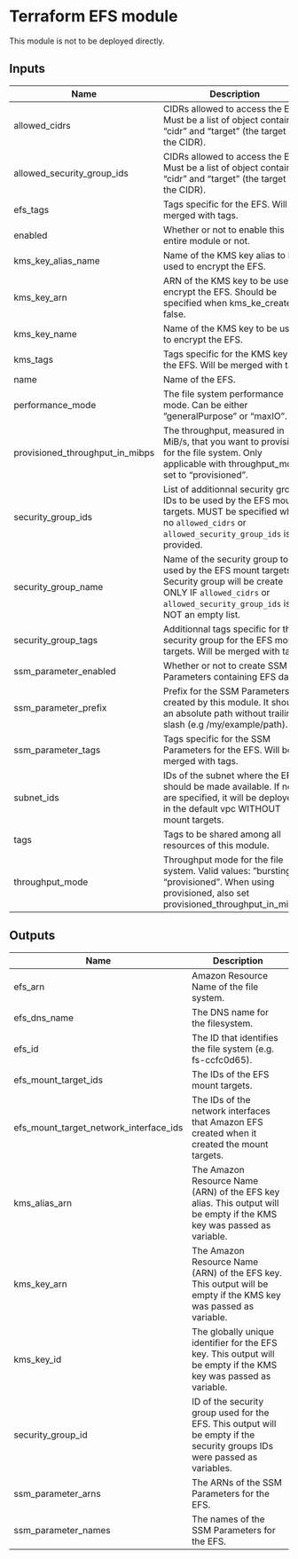 # Terraform EFS module

This module is not to be deployed directly.

<!-- BEGINNING OF PRE-COMMIT-TERRAFORM DOCS HOOK -->
## Inputs

| Name | Description | Type | Default | Required |
|------|-------------|:----:|:-----:|:-----:|
| allowed\_cidrs | CIDRs allowed to access the EFS. Must be a list of object containing “cidr” and “target” (the target of the CIDR). | list | `[]` | no |
| allowed\_security\_group\_ids | CIDRs allowed to access the EFS. Must be a list of object containing “cidr” and “target” (the target of the CIDR). | list | `[]` | no |
| efs\_tags | Tags specific for the EFS. Will be merged with tags. | map | `{}` | no |
| enabled | Whether or not to enable this entire module or not. | string | `"true"` | no |
| kms\_key\_alias\_name | Name of the KMS key alias to be used to encrypt the EFS. | string | `"alias/efs"` | no |
| kms\_key\_arn | ARN of the KMS key to be used to encrypt the EFS. Should be specified when kms_ke_create is false. | string | `"null"` | no |
| kms\_key\_name | Name of the KMS key to be used to encrypt the EFS. | string | `"efs"` | no |
| kms\_tags | Tags specific for the KMS key for the EFS. Will be merged with tags. | map | `{}` | no |
| name | Name of the EFS. | string | `"efs"` | no |
| performance\_mode | The file system performance mode. Can be either ”generalPurpose” or “maxIO”. | string | `"generalPurpose"` | no |
| provisioned\_throughput\_in\_mibps | The throughput, measured in MiB/s, that you want to provision for the file system. Only applicable with throughput_mode set to “provisioned”. | string | `"0"` | no |
| security\_group\_ids | List of additionnal security group IDs to be used by the EFS mount targets. MUST be specified when no `allowed_cidrs` or `allowed_security_group_ids` is provided. | list | `[]` | no |
| security\_group\_name | Name of the security group to be used by the EFS mount targets. Security group will be create ONLY IF `allowed_cidrs` or `allowed_security_group_ids` is NOT an empty list. | string | `"efs"` | no |
| security\_group\_tags | Additionnal tags specific for the security group for the EFS mount targets. Will be merged with tags. | map | `{}` | no |
| ssm\_parameter\_enabled | Whether or not to create SSM Parameters containing EFS data. | string | `"false"` | no |
| ssm\_parameter\_prefix | Prefix for the SSM Parameters created by this module. It should an absolute path without trailing slash (e.g /my/example/path). | string | `"/efs/module/default"` | no |
| ssm\_parameter\_tags | Tags specific for the SSM Parameters for the EFS. Will be merged with tags. | map | `{}` | no |
| subnet\_ids | IDs of the subnet where the EFS should be made available. If none are specified, it will be deployed in the default vpc WITHOUT mount targets. | list | `[]` | no |
| tags | Tags to be shared among all resources of this module. | map | `{}` | no |
| throughput\_mode | Throughput mode for the file system. Valid values: ”bursting”, “provisioned”. When using provisioned, also set provisioned_throughput_in_mibps. | string | `"bursting"` | no |

## Outputs

| Name | Description |
|------|-------------|
| efs\_arn | Amazon Resource Name of the file system. |
| efs\_dns\_name | The DNS name for the filesystem. |
| efs\_id | The ID that identifies the file system (e.g. fs-ccfc0d65). |
| efs\_mount\_target\_ids | The IDs of the EFS mount targets. |
| efs\_mount\_target\_network\_interface\_ids | The IDs of the network interfaces that Amazon EFS created when it created the mount targets. |
| kms\_alias\_arn | The Amazon Resource Name (ARN) of the EFS key alias. This output will be empty if the KMS key was passed as variable. |
| kms\_key\_arn | The Amazon Resource Name (ARN) of the EFS key. This output will be empty if the KMS key was passed as variable. |
| kms\_key\_id | The globally unique identifier for the EFS key. This output will be empty if the KMS key was passed as variable. |
| security\_group\_id | ID of the security group used for the EFS. This output will be empty if the security groups IDs were passed as variables. |
| ssm\_parameter\_arns | The ARNs of the SSM Parameters for the EFS. |
| ssm\_parameter\_names | The names of the SSM Parameters for the EFS. |

<!-- END OF PRE-COMMIT-TERRAFORM DOCS HOOK -->
